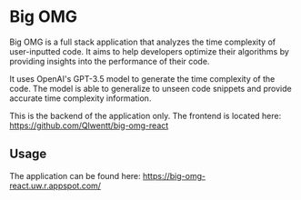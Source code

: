 # Big OMG

Big OMG is a full stack application that analyzes the time complexity of user-inputted code. It aims to help developers optimize their algorithms by providing insights into the performance of their code.

It uses OpenAI's GPT-3.5 model to generate the time complexity of the code. The model is able to generalize to unseen code snippets and provide accurate time complexity information.

This is the backend of the application only. The frontend is located here: https://github.com/Qlwentt/big-omg-react

## Usage

The application can be found here: https://big-omg-react.uw.r.appspot.com/
